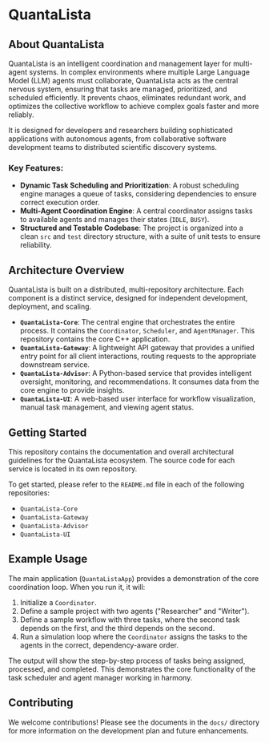 # QuantaLista

## About QuantaLista
QuantaLista is an intelligent coordination and management layer for multi-agent systems. In complex environments where multiple Large Language Model (LLM) agents must collaborate, QuantaLista acts as the central nervous system, ensuring that tasks are managed, prioritized, and scheduled efficiently. It prevents chaos, eliminates redundant work, and optimizes the collective workflow to achieve complex goals faster and more reliably.

It is designed for developers and researchers building sophisticated applications with autonomous agents, from collaborative software development teams to distributed scientific discovery systems.

### Key Features:
- **Dynamic Task Scheduling and Prioritization**: A robust scheduling engine manages a queue of tasks, considering dependencies to ensure correct execution order.
- **Multi-Agent Coordination Engine**: A central coordinator assigns tasks to available agents and manages their states (`IDLE`, `BUSY`).
- **Structured and Testable Codebase**: The project is organized into a clean `src` and `test` directory structure, with a suite of unit tests to ensure reliability.

## Architecture Overview

QuantaLista is built on a distributed, multi-repository architecture. Each component is a distinct service, designed for independent development, deployment, and scaling.

- **`QuantaLista-Core`**: The central engine that orchestrates the entire process. It contains the `Coordinator`, `Scheduler`, and `AgentManager`. This repository contains the core C++ application.
- **`QuantaLista-Gateway`**: A lightweight API gateway that provides a unified entry point for all client interactions, routing requests to the appropriate downstream service.
- **`QuantaLista-Advisor`**: A Python-based service that provides intelligent oversight, monitoring, and recommendations. It consumes data from the core engine to provide insights.
- **`QuantaLista-UI`**: A web-based user interface for workflow visualization, manual task management, and viewing agent status.

## Getting Started

This repository contains the documentation and overall architectural guidelines for the QuantaLista ecosystem. The source code for each service is located in its own repository.

To get started, please refer to the `README.md` file in each of the following repositories:
- `QuantaLista-Core`
- `QuantaLista-Gateway`
- `QuantaLista-Advisor`
- `QuantaLista-UI`

## Example Usage

The main application (`QuantaListaApp`) provides a demonstration of the core coordination loop. When you run it, it will:
1.  Initialize a `Coordinator`.
2.  Define a sample project with two agents ("Researcher" and "Writer").
3.  Define a sample workflow with three tasks, where the second task depends on the first, and the third depends on the second.
4.  Run a simulation loop where the `Coordinator` assigns the tasks to the agents in the correct, dependency-aware order.

The output will show the step-by-step process of tasks being assigned, processed, and completed. This demonstrates the core functionality of the task scheduler and agent manager working in harmony.

## Contributing

We welcome contributions! Please see the documents in the `docs/` directory for more information on the development plan and future enhancements.
